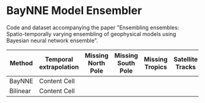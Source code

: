 # BayNNE Model Ensembler
Code and dataset accompanying the paper "Ensembling ensembles: Spatio-temporally varying ensembling of geophysical models using Bayesian neural network ensemble".

| Method        | Temporal extrapolation | Missing North Pole | Missing South Pole | Missing Tropics | Satellite Tracks | Small Features |
| ------------- | ---------------------- | ------------------ | ------------------ | --------------- | ---------------- | -------------- |
| BayNNE        | Content Cell           |                    |                    |                 |                  |                | 
| Bilinear      | Content Cell           |                    |                    |                 |                  |                |
